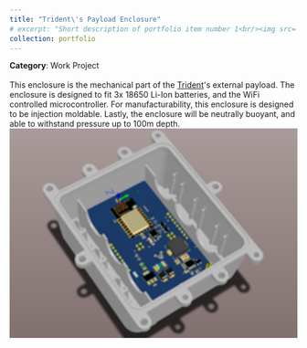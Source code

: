 ```yaml
---
title: "Trident\'s Payload Enclosure"
# excerpt: "Short description of portfolio item number 1<br/><img src='/images/500x300.png'>"
collection: portfolio
---
```


**Category**: Work Project<br/><br/>
This enclosure is the mechanical part of the [Trident](https://www.sofarocean.com/products/trident)'s external payload.​  The enclosure is designed to fit 3x 18650 Li-Ion batteries, and the WiFi controlled microcontroller. For manufacturability, this enclosure is designed to be injection moldable. Lastly, the enclosure will be neutrally buoyant, and able to withstand pressure up to 100m depth.<br/>
<img src='/images/trident_enc.png'>